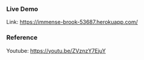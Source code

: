 ### Live Demo

Link: https://immense-brook-53687.herokuapp.com/

### Reference

Youtube: https://youtu.be/ZVznzY7EjuY
